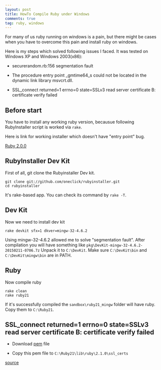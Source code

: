 ```yaml
---
layout: post
title: HowTo Compile Ruby under Windows
comments: true
tag: ruby, windows
---
```


For many of us ruby running on windows is a pain, but there might be cases when you have to overcome this pain and install ruby on windows.



Here is my steps which solved following issues I faced. It was tested on Windows XP and Windows 2003(x86):

* securerandom.rb:156 segmentation fault

* The procedure entry point _gmtime64_s could not be located in the dynamic link library msvcrt.dll.

* SSL_connect returned=1 errno=0 state=SSLv3 read server certificate B: certificate verify failed


## Before start 

You have to install any working ruby version, becausue following RubyInstaller script is worked via `rake`.

Here is link for working installer which doesn't have "entry point" bug.

[Ruby 2.0.0](http://dl.bintray.com/oneclick/rubyinstaller/rubyinstaller-2.0.0-p598.exe?direct)

## RubyInstaller Dev Kit

First of all, git clone the Rubyinstaller Dev kit.


```console
git clone git://github.com/oneclick/rubyinstaller.git
cd rubyinstaller
```
It's rake-based app. You can check its command by `rake -T`.


## Dev Kit

Now we need to install dev kit


```console
rake devkit sfx=1 dkver=mingw-32-4.6.2
```
Using mingw-32-4.6.2 allowed me to solve "segmentation fault".
After compilation you will have something like `pkg\DevKit-mingw-32-4.6.2-20150211-0706.7z`
Unpack it to `C:\DevKit`. Make sure `C:\DevKit\bin` and `C:\DevKit\mingw\bin` are in PATH.


## Ruby

Now compile ruby

```console
rake clean
rake ruby21
```
If it's successfully compiled the `sandbox\ruby21_mingw` folder will have ruby. Copy them to `C:\Ruby21`.


## SSL_connect returned=1 errno=0 state=SSLv3 read server certificate B: certificate verify failed


* Download [pem](https://raw.githubusercontent.com/rubygems/rubygems/master/lib/rubygems/ssl_certs/AddTrustExternalCARoot-2048.pem) file

* Copy this pem file to `C:\Ruby21\lib\ruby\2.1.0\ssl_certs`

[source](https://gist.github.com/luislavena/f064211759ee0f806c88)